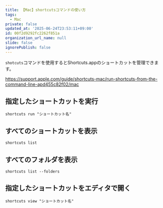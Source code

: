```yaml
---
title: 【Mac】shortcutsコマンドの使い方
tags:
  - Mac
private: false
updated_at: '2025-06-24T23:53:11+09:00'
id: 00f2d9292fc2262f851a
organization_url_name: null
slide: false
ignorePublish: false
---
```

`shotcuts`コマンドを使用するとShortcuts.appのショートカットを管理できます。

https://support.apple.com/guide/shortcuts-mac/run-shortcuts-from-the-command-line-apd455c82f02/mac

## 指定したショートカットを実行

```terminal
shortcuts run "ショートカット名"
```
## すべてのショートカットを表示

```terminal
shortcuts list
```

## すべてのフォルダを表示

```terminal
shortcuts list --folders
```

## 指定したショートカットをエディタで開く

```terminal
shortcuts view "ショートカット名"
```
